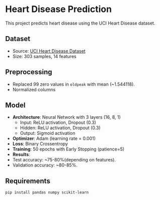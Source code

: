 
# Heart Disease Prediction

This project predicts heart disease using the UCI Heart Disease dataset.

## Dataset
- Source: [UCI Heart Disease Dataset](https://www.kaggle.com/ronitf/heart-disease-uci)
- Size: 303 samples, 14 features

## Preprocessing
- Replaced 99 zero values in `oldpeak` with mean (~1.544118).
- Normalized columns

## Model
- **Architecture**: Neural Network with 3 layers (16, 8, 1)
  - Input: ReLU activation, Dropout (0.3)
  - Hidden: ReLU activation, Dropout (0.3)
  - Output: Sigmoid activation
- **Optimizer**: Adam (learning rate = 0.001)
- **Loss**: Binary Crossentropy
- **Training**: 50 epochs with Early Stopping (patience=5)
- **Results**:
- Test accuracy: ~75-80%(depending on features).
- Validation accuracy: ~80-85%.

## Requirements
```bash
pip install pandas numpy scikit-learn

